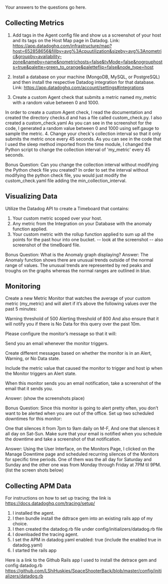 Your answers to the questions go here.
## Collecting Metrics
1. Add tags in the Agent config file and show us a screenshot of your host and its tags on the Host Map page in Datadog.
Link: https://app.datadoghq.com/infrastructure/map?host=652858656&fillby=avg%3Acpuutilization&sizeby=avg%3Anometric&groupby=availability-zone&nameby=name&nometrichosts=false&tvMode=false&nogrouphosts=true&palette=green_to_orange&paletteflip=false&node_type=host

2. Install a database on your machine (MongoDB, MySQL, or PostgreSQL) and then install the respective Datadog integration for that database.
Link: https://app.datadoghq.com/account/settings#integrations

3. Create a custom Agent check that submits a metric named my_metric with a random value between 0 and 1000.

In order to create a custom Agent check, I read the documentation and created the directory checks.d and has a file called custom_check.py. I also created a custom_check.yaml
As you can see in the screenshot for the code, I generated a random value between 0 and 1000 using self.gauge to sample the metric.
4. Change your check's collection interval so that it only submits the metric once every 45 seconds.
As you can see in the code that I used the sleep method imported from the time module, I changed the Python script to change the collection interval of 'my_metric' every 45 seconds.

Bonus Question:
Can you change the collection interval without modifying the Python check file you created?
In order to set the interval without modifying the python check file, you would just modify the custom_check.yaml file adding the min_collection_interval.


## Visualizing Data
Utilize the Datadog API to create a Timeboard that contains:
1. Your custom metric scoped over your host.
2. Any metric from the Integration on your Database with the anomaly function applied.
3. Your custom metric with the rollup function applied to sum up all the points for the past hour into one bucket.
-- look at the screenshot
-- also screenshot of the timeBoard file.

Bonus Question: What is the Anomaly graph displaying?
Answer: The Anomaly function shows there are unusual trends outside of the normal range of values.
The unusual trends are represented by red peaks and troughs on the graphs whereas the normal ranges are outlined in blue.


## Monitoring
Create a new Metric Monitor that watches the average of your custom metric (my_metric) and will alert if it’s above the following values over the past 5 minutes:

Warning threshold of 500
Alerting threshold of 800
And also ensure that it will notify you if there is No Data for this query over the past 10m.

Please configure the monitor’s message so that it will:

Send you an email whenever the monitor triggers.

Create different messages based on whether the monitor is in an Alert, Warning, or No Data state.

Include the metric value that caused the monitor to trigger and host ip when the Monitor triggers an Alert state.

When this monitor sends you an email notification, take a screenshot of the email that it sends you.

Answer:
(show the screenshots place)






Bonus Question: Since this monitor is going to alert pretty often, you don’t want to be alerted when you are out of the office. Set up two scheduled downtimes for this monitor:

One that silences it from 7pm to 9am daily on M-F,
And one that silences it all day on Sat-Sun.
Make sure that your email is notified when you schedule the downtime and take a screenshot of that notification.

Answer: Using the User Interface, on the Monitors Page, I clicked on the Manage Downtime page and scheduled recurring silences of the Monitors for specific time periods.
One of them was the all day for Saturday and Sunday and the other one was from Monday through Friday at 7PM til 9PM.
(list the screen shots below)


## Collecting APM Data

For instructions on how to set up tracing; the link is https://docs.datadoghq.com/tracing/setup/

1. I installed the agent.
2. I then bundle install the ddtrace gem into an existing rails app of my choice.
3. I then created the datadog.rb file under config/initializers/datadog.rb file
4. I downloaded the tracing agent.
5. I set the APM in datadog.yaml enabled: true
(include the enabled true in datadog.yaml)
6. I started the rails app

Here is a link to the Github Rails app I used to install the detrace gem and config datadog.rb
https://github.com/LShiHuskies/SpaceShooterBack/blob/master/config/initializers/datadog.rb
